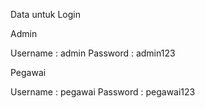 Data untuk Login

Admin

Username : admin
Password : admin123


Pegawai

Username : pegawai
Password : pegawai123
